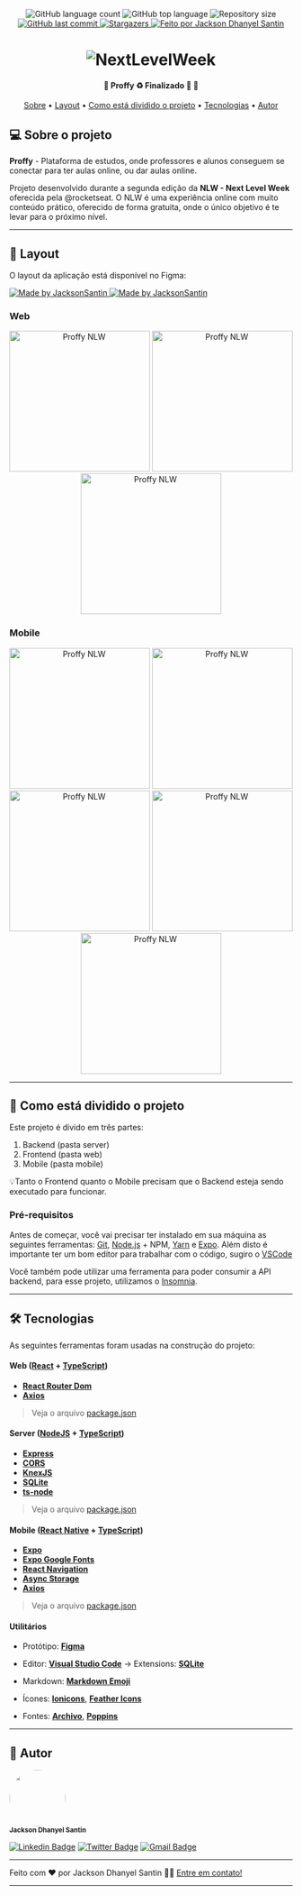 <p align="center">
  <img alt="GitHub language count" src="https://img.shields.io/github/languages/count/jacksonsantin/proffy?color=%238257E5">

  <img alt="GitHub top language" src="https://img.shields.io/github/languages/top/jacksonsantin/proffy?color=%238257E5">

  <img alt="Repository size" src="https://img.shields.io/github/repo-size/jacksonsantin/proffy?color=%238257E5">
  
  <a href="https://github.com/JacksonSantin/proffy/commits/master">
    <img alt="GitHub last commit" src="https://img.shields.io/github/last-commit/jacksonsantin/proffy?color=%238257E5">
  </a>
    
   
   <a href="https://github.com/JacksonSantin/proffy/stargazers">
    <img alt="Stargazers" src="https://img.shields.io/github/stars/jacksonsantin/proffy?color=%238257E5">
  </a>

  <a href="https://rocketseat.com.br">
    <img alt="Feito por Jackson Dhanyel Santin" src="https://img.shields.io/badge/feito%20por-Jackson-%238257E5">
  </a>
</p>

<h1 align="center">
    <img alt="NextLevelWeek" title="#NextLevelWeek" src="https://user-images.githubusercontent.com/36802445/89643053-536e1b00-d88b-11ea-9c13-81c2653cc917.png" />
</h1>

<h4 align="center"> 
	🚧  Proffy ♻️ Finalizado 🚀 🚧
</h4>

<p align="center">
 <a href="#-sobre-o-projeto">Sobre</a> •
 <a href="#-layout">Layout</a> • 
 <a href="#-como-está-dividido-o-projeto">Como está dividido o projeto</a> • 
 <a href="#-tecnologias">Tecnologias</a> •  
 <a href="#-autor">Autor</a> 
</p>

## 💻 Sobre o projeto

**Proffy** - Plataforma de estudos, onde professores e alunos conseguem se conectar para ter aulas online, ou dar aulas online.

Projeto desenvolvido durante a segunda edição da **NLW - Next Level Week** oferecida pela @rocketseat.
O NLW é uma experiência online com muito conteúdo prático, oferecido de forma gratuita, onde o único objetivo é te levar para o próximo nível.

---

## 🎨 Layout

O layout da aplicação está disponível no Figma:

<a href="https://www.figma.com/file/9wmhc90zK7cLfq2XsW9hn4/Proffy-Web?node-id=0%3A1">
  <img alt="Made by JacksonSantin" src="https://img.shields.io/badge/Acessar%20Layout%20Web%20-Figma-%238257E5">
</a>

<a href="https://www.figma.com/file/uanRUd0em9Hww7PeFb0I5s/Proffy-Mobile?node-id=0%3A1">
  <img alt="Made by JacksonSantin" src="https://img.shields.io/badge/Acessar%20Layout%20Mobile%20-Figma-%238257E5">
</a>

### Web

<p align="center">
  <img alt="Proffy NLW" title="#Proffy NLW" src="https://user-images.githubusercontent.com/36802445/89645387-13f5fd80-d890-11ea-86f2-699407229440.png" width="250px">

  <img alt="Proffy NLW" title="#Proffy NLW" src="https://user-images.githubusercontent.com/36802445/89645384-12c4d080-d890-11ea-8d51-1bb5aa65208a.png" width="250px">
  
  <img alt="Proffy NLW" title="#Proffy NLW" src="https://user-images.githubusercontent.com/36802445/89645389-13f5fd80-d890-11ea-9a8f-0cdb01288bef.png" width="250px">
</p>

### Mobile

<p align="center">
  <img alt="Proffy NLW" title="#Proffy NLW" src="https://user-images.githubusercontent.com/36802445/89645914-2de41000-d891-11ea-902e-de194b91f3cd.png" width="250px">

  <img alt="Proffy NLW" title="#Proffy NLW" src="https://user-images.githubusercontent.com/36802445/89645916-2e7ca680-d891-11ea-9d90-8d67cfbf3486.png" width="250px">
  
  <img alt="Proffy NLW" title="#Proffy NLW" src="https://user-images.githubusercontent.com/36802445/89645919-2e7ca680-d891-11ea-9881-3d3260437cbc.png" width="250px">

  <img alt="Proffy NLW" title="#Proffy NLW" src="https://user-images.githubusercontent.com/36802445/89646447-2a04bd80-d892-11ea-8cac-cbb2921b2e13.png" width="250px">

  <img alt="Proffy NLW" title="#Proffy NLW" src="https://user-images.githubusercontent.com/36802445/89646175-a8ad2b00-d891-11ea-96c1-1edc6a3d4b2c.png" width="250px">
</p>

---

## 🚀 Como está dividido o projeto

Este projeto é divido em três partes:

1. Backend (pasta server)
2. Frontend (pasta web)
3. Mobile (pasta mobile)

💡Tanto o Frontend quanto o Mobile precisam que o Backend esteja sendo executado para funcionar.

### Pré-requisitos

Antes de começar, você vai precisar ter instalado em sua máquina as seguintes ferramentas:
[Git](https://git-scm.com), [Node.js](https://nodejs.org/en/) + NPM, [Yarn](https://yarnpkg.com/) e [Expo](https://expo.io/).
Além disto é importante ter um bom editor para trabalhar com o código, sugiro o [VSCode](https://code.visualstudio.com/)

Você também pode utilizar uma ferramenta para poder consumir a API backend, para esse projeto, utilizamos o [Insomnia](https://insomnia.rest/).

---

## 🛠 Tecnologias

As seguintes ferramentas foram usadas na construção do projeto:

#### **Web** ([React](https://reactjs.org/) + [TypeScript](https://www.typescriptlang.org/))

- **[React Router Dom](https://github.com/ReactTraining/react-router/tree/master/packages/react-router-dom)**
- **[Axios](https://github.com/axios/axios)**

> Veja o arquivo [package.json](https://github.com/jacksonsantin/proffy/blob/master/web/package.json)

#### **Server** ([NodeJS](https://nodejs.org/en/) + [TypeScript](https://www.typescriptlang.org/))

- **[Express](https://expressjs.com/)**
- **[CORS](https://expressjs.com/en/resources/middleware/cors.html)**
- **[KnexJS](http://knexjs.org/)**
- **[SQLite](https://github.com/mapbox/node-sqlite3)**
- **[ts-node](https://github.com/TypeStrong/ts-node)**

> Veja o arquivo [package.json](https://github.com/jacksonsantin/proffy/blob/master/server/package.json)

#### **Mobile** ([React Native](http://www.reactnative.com/) + [TypeScript](https://www.typescriptlang.org/))

- **[Expo](https://expo.io/)**
- **[Expo Google Fonts](https://github.com/expo/google-fonts)**
- **[React Navigation](https://reactnavigation.org/)**
- **[Async Storage](https://github.com/react-native-community/async-storage)**
- **[Axios](https://github.com/axios/axios)**

> Veja o arquivo [package.json](https://github.com/jacksonsantin/proffy/blob/master/mobile/package.json)

#### **Utilitários**

- Protótipo: **[Figma](https://www.figma.com/)**
- Editor: **[Visual Studio Code](https://code.visualstudio.com/)** → Extensions: **[SQLite](https://marketplace.visualstudio.com/items?itemName=alexcvzz.vscode-sqlite)**
- Markdown: **[Markdown Emoji](https://gist.github.com/rxaviers/7360908)**
- Ícones: **[Ionicons](https://ionicons.com/)**, **[Feather Icons](https://feathericons.com/)**

- Fontes: **[Archivo](https://fonts.google.com/specimen/Archivo)**, **[Poppins](https://fonts.google.com/specimen/Poppins)**

---

## 🦸 Autor

<img style="border-radius: 50%;" src="https://media-exp1.licdn.com/dms/image/C4D03AQG3v_adxHoBGg/profile-displayphoto-shrink_400_400/0?e=1603929600&v=beta&t=YoHMJ5O4RdiJ3dB-e2E_O_Ax-EO7C4wGzRTd3DN1JF8" width="100px;" alt=""/><br /><sub><b>Jackson Dhanyel Santin</b></sub>

[![Linkedin Badge](https://img.shields.io/badge/-Linkedin-0077b5?style=flat-square&logo=Linkedin&logoColor=white&link=https://www.linkedin.com/in/jackson-dhanyel-santin/)](https://www.linkedin.com/in/jackson-dhanyel-santin/)
[![Twitter Badge](https://img.shields.io/badge/-Twitter-1ca0f1?style=flat-square&labelColor=1ca0f1&logo=twitter&logoColor=white&link=https://twitter.com/DhanyelJack)](https://twitter.com/DhanyelJack)
[![Gmail Badge](https://img.shields.io/badge/-Gmail-c71610?style=flat-square&logo=Gmail&logoColor=white&link=mailto:jackdhanyelsn@gmail.com)](mailto:jackdhanyelsn@gmail.com)

---

Feito com ❤️ por Jackson Dhanyel Santin 👋🏽 [Entre em contato!](https://www.linkedin.com/in/jackson-dhanyel-santin/)

---
